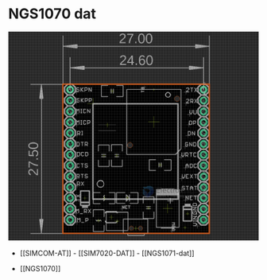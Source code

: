 
# NGS1070 dat 

![](44-44-17-02-08-2023.png)



- [[SIMCOM-AT]] - [[SIM7020-DAT]] - [[NGS1071-dat]]
  
- [[NGS1070]]